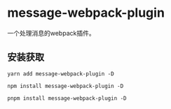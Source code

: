 # message-webpack-plugin

一个处理消息的webpack插件。

## 安装获取

```shell
yarn add message-webpack-plugin -D

npm install message-webpack-plugin -D

pnpm install message-webpack-plugin -D
```
